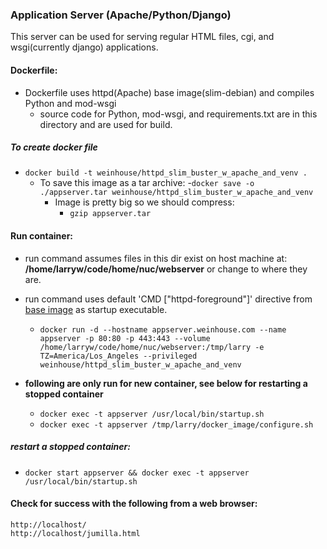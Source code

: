 ### Application Server (Apache/Python/Django)

This server can be used for serving regular HTML files, cgi, and wsgi(currently django) applications.

#### Dockerfile:
  - Dockerfile uses httpd(Apache) base image(slim-debian) and compiles Python and mod-wsgi
    - source code for Python, mod-wsgi, and requirements.txt are in this directory and are used for build.
##### To create docker file
  - `docker build -t weinhouse/httpd_slim_buster_w_apache_and_venv .`
    - To save this image as a tar archive:
      -`docker save -o ./appserver.tar weinhouse/httpd_slim_buster_w_apache_and_venv`
      - Image is pretty big so we should compress:
        - `gzip appserver.tar`
#### Run container:
  - run command assumes files in this dir exist on host machine at: **/home/larryw/code/home/nuc/webserver** or change to where they are.
  - run command uses default 'CMD ["httpd-foreground"]' directive from [base image](https://github.com/docker-library/httpd/blob/208fc2ba9a097530bb0b7386b0c2bebacdfb6c5c/2.4/Dockerfile) as startup executable.
    - `docker run -d --hostname appserver.weinhouse.com --name appserver -p 80:80 -p 443:443 --volume /home/larryw/code/home/nuc/webserver:/tmp/larry -e TZ=America/Los_Angeles --privileged weinhouse/httpd_slim_buster_w_apache_and_venv`

  - **following are only run for new container, see below for restarting a stopped container**
    - `docker exec -t appserver /usr/local/bin/startup.sh`
    - `docker exec -t appserver /tmp/larry/docker_image/configure.sh`
##### restart a stopped container:
  - `docker start appserver && docker exec -t appserver /usr/local/bin/startup.sh`

#### Check for success with the following from a web browser:
```
http://localhost/
http://localhost/jumilla.html
